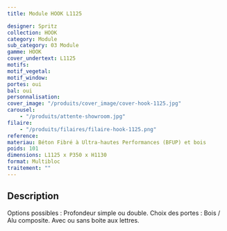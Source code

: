 ```yaml
---
title: Module HOOK L1125

designer: Spritz
collection: HOOK
category: Module
sub_category: 03 Module
gamme: HOOK
cover_undertext: L1125
motifs:
motif_vegetal:
motif_window:
portes: oui
bal: oui
personnalisation:
cover_image: "/produits/cover_image/cover-hook-1125.jpg"
carousel:
    - "/produits/attente-showroom.jpg"
filaire:
    - "/produits/filaires/filaire-hook-1125.png"
reference:
materiau: Béton Fibré à Ultra-hautes Performances (BFUP) et bois
poids: 101
dimensions: L1125 x P350 x H1130
format: Multibloc
traitement: ""
---
```


## Description

Options possibles : Profondeur simple ou double. Choix des portes : Bois / Alu
composite. Avec ou sans boite aux lettres.
